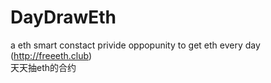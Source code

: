 # DayDrawEth
a eth smart constact privide oppopunity to get eth every day (http://freeeth.club)  
天天抽eth的合约
